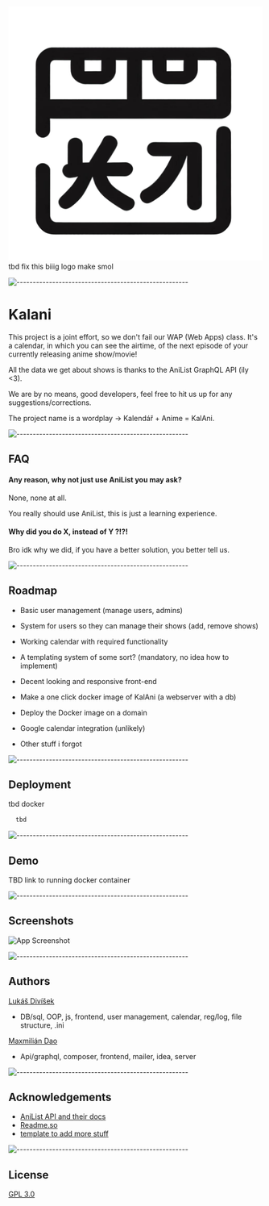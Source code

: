
![Logo](https://raw.githubusercontent.com/Bruzdden/Kalani/f9ca4a25a4fa619da136a4347af9edde0194beaa/logo.svg) tbd fix this biiig logo make smol

![-----------------------------------------------------](https://raw.githubusercontent.com/andreasbm/readme/master/assets/lines/rainbow.png)
# Kalani

This project is a joint effort, so we don't fail our WAP (Web Apps) class. 
It's a calendar, in which you can see the airtime, of the next episode of your currently releasing anime show/movie!



All the data we get about shows is thanks to the AniList GraphQL API (ily <3).

We are by no means, good developers, feel free to hit us up for any suggestions/corrections.

The project name is a wordplay -> Kalendář + Anime = KalAni. 

![-----------------------------------------------------](https://raw.githubusercontent.com/andreasbm/readme/master/assets/lines/rainbow.png)


## FAQ

#### Any reason, why not just use AniList you may ask?


None, none at all. 

You really should use AniList, this is just a learning experience.

#### Why did you do X, instead of Y ?!?!

Bro idk why we did, if you have a better solution, you better tell us.

![-----------------------------------------------------](https://raw.githubusercontent.com/andreasbm/readme/master/assets/lines/rainbow.png)
## Roadmap

- Basic user management (manage users, admins)

- System for users so they can manage their shows (add, remove shows)

- Working calendar with required functionality

- A templating system of some sort? (mandatory, no idea how to implement)

- Decent looking and responsive front-end

- Make a one click docker image of KalAni (a webserver with a db)

- Deploy the Docker image on a domain

- Google calendar integration (unlikely)

- Other stuff i forgot

![-----------------------------------------------------](https://raw.githubusercontent.com/andreasbm/readme/master/assets/lines/rainbow.png)
## Deployment

tbd docker

```bash
  tbd
```

![-----------------------------------------------------](https://raw.githubusercontent.com/andreasbm/readme/master/assets/lines/rainbow.png)
## Demo

TBD link to running docker container

![-----------------------------------------------------](https://raw.githubusercontent.com/andreasbm/readme/master/assets/lines/rainbow.png)
## Screenshots

![App Screenshot](tbd)

![-----------------------------------------------------](https://raw.githubusercontent.com/andreasbm/readme/master/assets/lines/rainbow.png)
## Authors

[Lukáš Divíšek](https://www.github.com/Bruzdden) 

- DB/sql, OOP, js, frontend, user management, calendar, reg/log, file structure, .ini

[Maxmilián Dao](https://www.github.com/MaxmilianDao) 

- Api/graphql, composer, frontend, mailer, idea, server



![-----------------------------------------------------](https://raw.githubusercontent.com/andreasbm/readme/master/assets/lines/rainbow.png)
## Acknowledgements

 - [AniList API and their docs](https://github.com/AniList/ApiV2-GraphQL-Docs)
 - [Readme.so](https://readme.so/)
 - [template to add more stuff](https://github.com/matiassingers/awesome-readme)

![-----------------------------------------------------](https://raw.githubusercontent.com/andreasbm/readme/master/assets/lines/rainbow.png)
## License

[GPL 3.0](https://choosealicense.com/licenses/gpl-3.0/)

